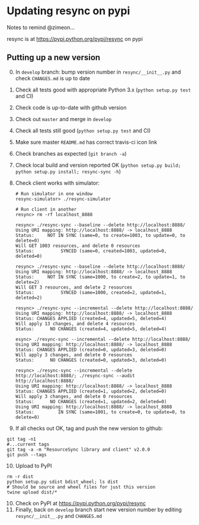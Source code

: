 # Updating resync on pypi

Notes to remind @zimeon...

resync is at <https://pypi.python.org/pypi/resync> on pypi

## Putting up a new version

0. In `develop` branch: bump version number in `resync/__init__.py` and check `CHANGES.md` is up to date
1. Check all tests good with appropriate Python 3.x (`python setup.py test` and CI)
2. Check code is up-to-date with github version
3. Check out `master` and merge in `develop`
4. Check all tests still good (`python setup.py test` and CI)
5. Make sure master `README.md` has correct travis-ci icon link
6. Check branches as expected (`git branch -a`)
7. Check local build and version reported OK (`python setup.py build; python setup.py install; resync-sync -h`)
8. Check client works with simulator:

   ```
   # Run simulator in one window
   resync-simulator> ./resync-simulator

   # Run client in another
   resync> rm -rf localhost_8888

   resync> ./resync-sync --baseline --delete http://localhost:8888/
   Using URI mapping: http://localhost:8888/ -> localhost_8888
   Status:     NOT IN SYNC (same=0, to create=1003, to update=0, to delete=0)
   Will GET 1003 resources, and delete 0 resources
   Status:          SYNCED (same=0, created=1003, updated=0, deleted=0)

   resync> ./resync-sync --baseline --delete http://localhost:8888/
   Using URI mapping: http://localhost:8888/ -> localhost_8888
   Status:     NOT IN SYNC (same=1000, to create=2, to update=1, to delete=2)
   Will GET 3 resources, and delete 2 resources
   Status:          SYNCED (same=1000, created=2, updated=1, deleted=2)

   resync> ./resync-sync --incremental --delete http://localhost:8888/
   Using URI mapping: http://localhost:8888/ -> localhost_8888
   Status: CHANGES APPLIED (created=4, updated=5, deleted=4)
   Will apply 13 changes, and delete 4 resources
   Status:      NO CHANGES (created=4, updated=5, deleted=4)

   esync> ./resync-sync --incremental --delete http://localhost:8888/
   Using URI mapping: http://localhost:8888/ -> localhost_8888
   Status: CHANGES APPLIED (created=0, updated=3, deleted=0)
   Will apply 3 changes, and delete 0 resources
   Status:      NO CHANGES (created=0, updated=3, deleted=0)

   resync> ./resync-sync --incremental --delete http://localhost:8888/; ./resync-sync --audit http://localhost:8888/
   Using URI mapping: http://localhost:8888/ -> localhost_8888
   Status: CHANGES APPLIED (created=1, updated=2, deleted=0)
   Will apply 3 changes, and delete 0 resources
   Status:      NO CHANGES (created=1, updated=2, deleted=0)
   Using URI mapping: http://localhost:8888/ -> localhost_8888
   Status:         IN SYNC (same=1001, to create=0, to update=0, to delete=0)
   ```

9. If all checks out OK, tag and push the new version to github:

```
git tag -n1
#...current tags
git tag -a -m "ResourceSync library and client" v2.0.0
git push --tags
```

10. Upload to PyPI


```
rm -r dist
python setup.py sdist bdist_wheel; ls dist
# Should be source and wheel files for just this version
twine upload dist/*
```

10. Check on PyPI at <https://pypi.python.org/pypi/resync>
11. Finally, back on `develop` branch start new version number by editing `resync/__init__.py` and `CHANGES.md`
